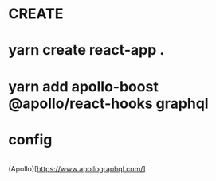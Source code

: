 # CREATE

# yarn create react-app .
# yarn add apollo-boost @apollo/react-hooks graphql

# config
```

```


(Apollo)[https://www.apollographql.com/]